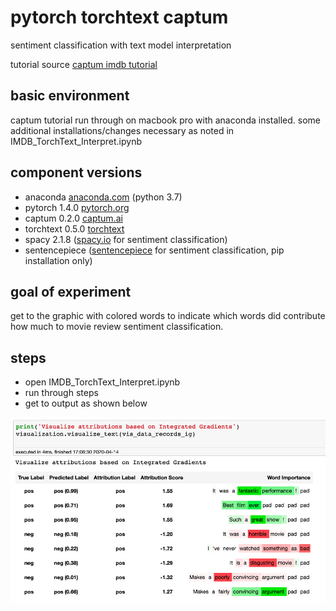 # pytorch torchtext captum
sentiment classification with text model interpretation

tutorial source [captum imdb tutorial](https://captum.ai/tutorials/IMDB_TorchText_Interpret)

## basic environment
captum tutorial run through on macbook pro with anaconda installed.
some additional installations/changes necessary as noted in IMDB_TorchText_Interpret.ipynb

## component versions
* anaconda [anaconda.com](https://www.anaconda.com/distribution/) (python 3.7)
* pytorch 1.4.0 [pytorch.org](https://pytorch.org/)
* captum 0.2.0 [captum.ai](https://captum.ai/)
* torchtext 0.5.0 [torchtext](https://pytorch.org/text/)
* spacy 2.1.8 ([spacy.io](https://spacy.io/) for sentiment classification)
* sentencepiece ([sentencepiece](https://pypi.org/project/sentencepiece/) for sentiment classification, pip installation only)

## goal of experiment
get to the graphic with colored words to indicate which words did contribute how much to movie review sentiment classification.

## steps
* open IMDB_TorchText_Interpret.ipynb
* run through steps
* get to output as shown below

![word level contributions](https://github.com/matthiaszimmermann/pytorch_torchtext_captum/blob/master/img/sentiment_analysis.png)
